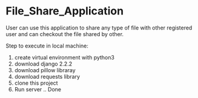 # File_Share_Application

User can use this application to share any type of file with other registered user and can checkout the file shared by other.


Step to execute in local machine:
1. create virtual environment with python3
2. download django 2.2.2
3. download pillow libraray
4. download requests library
5. clone this project 
6. Run server .. Done
